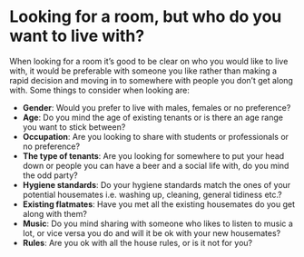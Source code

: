 Looking for a room, but who do you want to live with?
=====================================================

When looking for a room it’s good to be clear on who you would like to live
with, it would be preferable with someone you like rather than making a rapid
decision and moving in to somewhere with people you don’t get along with. Some
things to consider when looking are:


* **Gender**: Would you prefer to live with males, females or no preference?
* **Age**: Do you mind the age of existing tenants or is there an age range you want to stick between?
* **Occupation**: Are you looking to share with students or professionals or no preference?
* **The type of tenants**: Are you looking for somewhere to put your head down or people you can have a beer and a social life with, do you mind the odd party?
* **Hygiene standards**: Do your hygiene standards match the ones of your potential housemates i.e. washing up, cleaning, general tidiness etc.?
* **Existing flatmates**: Have you met all the existing housemates do you get along with them?
* **Music**: Do you mind sharing with someone who likes to listen to music a lot, or vice versa you do and will it be ok with your new housemates?
* **Rules**: Are you ok with all the house rules, or is it not for you?
